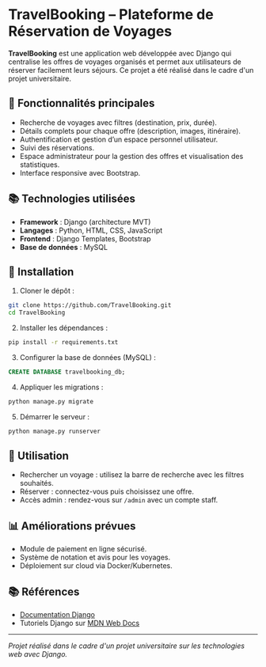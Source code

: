 # TravelBooking – Plateforme de Réservation de Voyages

**TravelBooking** est une application web développée avec Django qui centralise les offres de voyages organisés et permet aux utilisateurs de réserver facilement leurs séjours. Ce projet a été réalisé dans le cadre d'un projet universitaire.

## 🚀 Fonctionnalités principales

* Recherche de voyages avec filtres (destination, prix, durée).
* Détails complets pour chaque offre (description, images, itinéraire).
* Authentification et gestion d’un espace personnel utilisateur.
* Suivi des réservations.
* Espace administrateur pour la gestion des offres et visualisation des statistiques.
* Interface responsive avec Bootstrap.

## 📚 Technologies utilisées

* **Framework** : Django (architecture MVT)
* **Langages** : Python, HTML, CSS, JavaScript
* **Frontend** : Django Templates, Bootstrap
* **Base de données** : MySQL



## 📖 Installation

1. Cloner le dépôt :

```bash
git clone https://github.com/TravelBooking.git
cd TravelBooking
```

2. Installer les dépendances :

```bash
pip install -r requirements.txt
```

3. Configurer la base de données (MySQL) :

```sql
CREATE DATABASE travelbooking_db;
```

4. Appliquer les migrations :

```bash
python manage.py migrate
```

5. Démarrer le serveur :

```bash
python manage.py runserver
```

## 📍 Utilisation

* Rechercher un voyage : utilisez la barre de recherche avec les filtres souhaités.
* Réserver : connectez-vous puis choisissez une offre.
* Accès admin : rendez-vous sur `/admin` avec un compte staff.



## 📊 Améliorations prévues

* Module de paiement en ligne sécurisé.
* Système de notation et avis pour les voyages.
* Déploiement sur cloud via Docker/Kubernetes.

## 📚 Références

* [Documentation Django](https://docs.djangoproject.com)
* Tutoriels Django sur [MDN Web Docs](https://developer.mozilla.org/fr/docs/Learn/Server-side/Django)

---

*Projet réalisé dans le cadre d'un projet universitaire sur les technologies web avec Django.*
